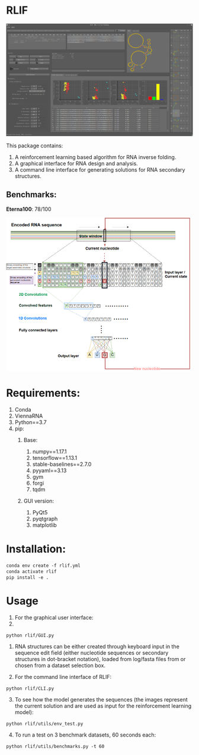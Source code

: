 # RLIF

<img src="assets/interface2.png" width="600"> 

This package contains:
1. A reinforcement learning based algorithm for RNA inverse folding.
2. A graphical interface for RNA design and analysis.
3. A command line interface for generating solutions for RNA secondary structures.


## Benchmarks:

**Eterna100**: 78/100

<img src="assets/state.png" width="600"> 

# Requirements:

1. Conda
2. ViennaRNA
3. Python==3.7
4. pip:
   1. Base: 
      1. numpy==1.17.1
      2. tensorflow==1.13.1
      3. stable-baselines==2.7.0
      4. pyyaml==3.13
      5. gym
      6. forgi
      7. tqdm
   
   2. GUI version:
      1.  PyQt5
      2.  pyqtgraph
      3.  matplotlib


# Installation:

```
conda env create -f rlif.yml
conda activate rlif
pip install -e .
```

# Usage

1. For the graphical user interface:
2. 
```
python rlif/GUI.py
```

1. RNA structures can be either created through keyboard input in the sequence edit field (either nucleotide sequences or secondary structures in dot-bracket notation), loaded from log/fasta files from or chosen from a dataset selection box.


2. For the command line interface of RLIF:

```
python rlif/CLI.py
```

3. To see how the model generates the sequences (the images represent the current solution and are used as input for the reinforcement learning model):

```
python rlif/utils/env_test.py
```

4. To run a test on 3 benchmark datasets, 60 seconds each:

```
python rlif/utils/benchmarks.py -t 60 
```
